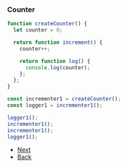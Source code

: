 ### Counter

```js
function createCounter() {
  let counter = 0;

  return function increment() {
    counter++;

    return function log() {
      console.log(counter);
    };
  };
}

const incrementer1 = createCounter();
const logger1 = incrementer1();

logger1();
incrementer1();
incrementer1();
logger1();
```

- [Next](./le-7.md)
- [Back](./le-5.md)
